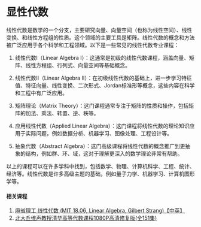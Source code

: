 # 显性代数

线性代数是数学的一个分支，主要研究向量、向量空间（也称为线性空间）、线性变换、和线性方程组的性质。这个领域的主要工具是矩阵。线性代数的概念和方法被广泛应用于各个科学和工程领域。以下是一些常见的线性代数专业课程：

1. 线性代数I（Linear Algebra I）：这通常是初级的线性代数课程，涵盖向量、矩阵、线性方程组、行列式、向量空间等基础概念。

2. 线性代数II（Linear Algebra II）：在初级线性代数的基础上，进一步学习特征值、特征向量、线性变换、二次形式、Jordan标准形等概念，这些内容在科学和工程中有广泛应用。

3. 矩阵理论（Matrix Theory）：这门课程通常专注于矩阵的性质和操作，包括矩阵的加法、乘法、转置、逆、秩等。

4. 应用线性代数（Applied Linear Algebra）：这门课程将线性代数的理论知识应用于实际问题，例如数据分析、机器学习、图像处理、工程设计等。

5. 抽象代数（Abstract Algebra）：这门高级课程将线性代数的概念推广到更抽象的结构，例如群、环、域，这对于理解更深入的数学理论非常有帮助。

以上的课程可以在许多学科中找到，包括数学、物理、计算机科学、工程、统计、经济等。线性代数是许多高级主题的基础，例如量子力学、机器学习、计算机图形学等。


#### 相关课程
1. [麻省理工 线性代数 (MIT 18.06, Linear Algebra, Gilbert Strang)【中英】](https://www.bilibili.com/video/BV1at411d79w/?spm_id_from=333.337.search-card.all.click)
2. [北大丘维声教授清华高等代数课程1080P高清修复版(全151集)](https://www.bilibili.com/video/BV1jR4y1M78W/?spm_id_from=333.337.search-card.all.click)